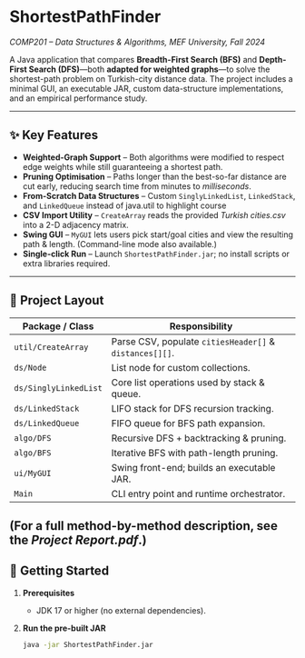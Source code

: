 # ShortestPathFinder
*COMP201 – Data Structures & Algorithms, MEF University, Fall 2024*

A Java application that compares **Breadth-First Search (BFS)** and **Depth-First Search (DFS)**—both **adapted for weighted graphs**—to solve the shortest-path problem on Turkish-city distance data. The project includes a minimal GUI, an executable JAR, custom data-structure implementations, and an empirical performance study.

---

## ✨ Key Features
- **Weighted-Graph Support** – Both algorithms were modified to respect edge weights while still guaranteeing a shortest path.
- **Pruning Optimisation** – Paths longer than the best-so-far distance are cut early, reducing search time from minutes to *milliseconds*.
- **From-Scratch Data Structures** – Custom `SinglyLinkedList`, `LinkedStack`, and `LinkedQueue` instead of java.util to highlight course 
- **CSV Import Utility** – `CreateArray` reads the provided *Turkish cities.csv* into a 2-D adjacency matrix.
- **Swing GUI** – `MyGUI` lets users pick start/goal cities and view the resulting path & length. (Command-line mode also available.)  
- **Single-click Run** – Launch `ShortestPathFinder.jar`; no install scripts or extra libraries required.

---

## 📂 Project Layout
| Package / Class        | Responsibility |
|------------------------|----------------|
| `util/CreateArray`     | Parse CSV, populate `citiesHeader[]` & `distances[][]`. |
| `ds/Node`              | List node for custom collections. |
| `ds/SinglyLinkedList`  | Core list operations used by stack & queue. |
| `ds/LinkedStack`       | LIFO stack for DFS recursion tracking. |
| `ds/LinkedQueue`       | FIFO queue for BFS path expansion. |
| `algo/DFS`             | Recursive DFS + backtracking & pruning. |
| `algo/BFS`             | Iterative BFS with path-length pruning. |
| `ui/MyGUI`             | Swing front-end; builds an executable JAR. |
| `Main`                 | CLI entry point and runtime orchestrator. |

(For a full method-by-method description, see the *Project Report.pdf*.)
---

## 🚀 Getting Started
1. **Prerequisites**  
   - JDK 17 or higher (no external dependencies).

2. **Run the pre-built JAR**  
   ```bash
   java -jar ShortestPathFinder.jar
    ```